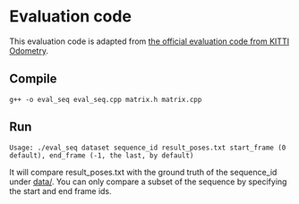 # Evaluation code

This evaluation code is adapted from [the official evaluation code from KITTI Odometry](https://www.cvlibs.net/datasets/kitti/eval_odometry.php). 

## Compile
```
g++ -o eval_seq eval_seq.cpp matrix.h matrix.cpp
```

## Run
```
Usage: ./eval_seq dataset sequence_id result_poses.txt start_frame (0 default), end_frame (-1, the last, by default)
```
It will compare result_poses.txt with the ground truth of the sequence_id under [data/](./data/). You can only compare a subset of the sequence by specifying the start and end frame ids.
